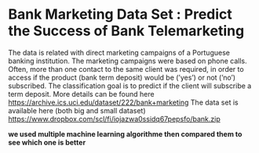 # Bank Marketing Data Set : Predict the Success of Bank Telemarketing
The data is related with direct marketing campaigns of a Portuguese banking institution.
The marketing campaigns were based on phone calls.
Often, more than one contact to the same client was required, in order to access if the
product (bank term deposit) would be (’yes’) or not (’no’) subscribed.
The classification goal is to predict if the client will subscribe a term deposit.
More details can be found here
https://archive.ics.uci.edu/dataset/222/bank+marketing
The data set is available here (both big and small dataset)
https://www.dropbox.com/scl/fi/iojazwa0ssidq67pepsfo/bank.zip

**we used multiple machine learning algorithme then compared them to see which one is better**
